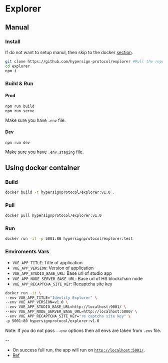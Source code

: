 # Explorer

## Manual

### Install

If do not want to setup manul, then skip to the docker [section](#or-simply-use-docker-container). 

```bash
git clone https://github.com/hypersign-protocol/explorer #Pull the repo
cd explorer
npm i
```

### Build & Run

#### Prod

```bash
npm run build
npm run serve
```

Make sure you have `.env` file.

#### Dev

```bash
npm run dev
```

Make sure you have `.env.staging` file.

## Using docker container

### Build

```bash
docker build -t hypersignprotocol/explorer:v1.0 .
```

### Pull

```bash
docker pull hypersignprotocol/explorer:v1.0
```

### Run

```bash
docker run -it -p 5001:80 hypersignprotocol/explorer:test
```

### Enviroments Vars

* `VUE_APP_TITLE`: Title of application
* `VUE_APP_VERSION`: Version of application
* `VUE_APP_STUDIO_BASE_URL`: Base url of studio app
* `VUE_APP_NODE_SERVER_BASE_URL`: Base url of HS blockchain node
* `VUE_APP_RECAPTCHA_SITE_KEY`: Recaptcha site key

```bash
docker run -it \
--env VUE_APP_TITLE="Identity Explorer" \
--env VUE_APP_VERSION=v1.0 \
--env VUE_APP_STUDIO_BASE_URL=http://localhost:9001/ \
--env VUE_APP_NODE_SERVER_BASE_URL=http://localhost:5000/ \
--env VUE_APP_RECAPTCHA_SITE_KEY="re captcha site key" \
-p 5001:80 hypersignprotocol/explorer:v1.0
```

Note: If you do not pass `--env` options then all envs are taken from `.env` file.

-- 

* On success full run, the app will run on [`http://localhost:5001/`]().
* [Ref](https://shekhargulati.com/2019/01/18/dockerizing-a-vue-js-application/)


